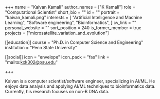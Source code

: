 +++
name = "Kaivan Kamali"
author_names = ["K Kamali"]
role = "Computational Scientist"
short_bio = ""
id = ""
portrait = "kaivan_kamali.png"
interests = [
  "Artificial Intelligence and Machine Learning",
  "Software engineering",
  "Bioinformatics",
]
cv_link = ""
personal_website = ""
sort_position = 240
is_former_member = true
projects = ["microsatellite_variation_and_evolution"]

[[education]]
  course = "Ph.D. in Computer Science and Engineering"
  institution = "Penn State University"

[[social]]
    icon = "envelope"
    icon_pack = "fas"
    link = "mailto:kxk302@psu.edu"


+++

Kaivan is a computer scientist/software engineer, specializing in AI/ML. He enjoys data analysis and applying AI/ML techniques to bioinformatics data. Currently, his research focuses on non-B DNA data.

